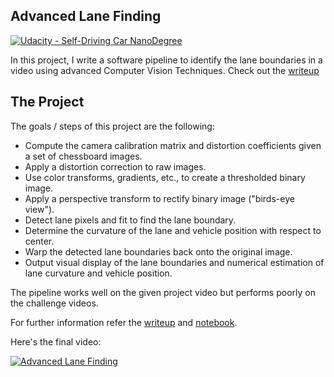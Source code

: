 ## Advanced Lane Finding
[![Udacity - Self-Driving Car NanoDegree](https://s3.amazonaws.com/udacity-sdc/github/shield-carnd.svg)](http://www.udacity.com/drive)


In this project, I write a software pipeline to identify the lane boundaries in a video using advanced Computer Vision Techniques.  Check out the [writeup](https://github.com/var7/CarND-Advanced-Lane-Lines/blob/master/writeup.md) 

The Project
---

The goals / steps of this project are the following:

* Compute the camera calibration matrix and distortion coefficients given a set of chessboard images.
* Apply a distortion correction to raw images.
* Use color transforms, gradients, etc., to create a thresholded binary image.
* Apply a perspective transform to rectify binary image ("birds-eye view").
* Detect lane pixels and fit to find the lane boundary.
* Determine the curvature of the lane and vehicle position with respect to center.
* Warp the detected lane boundaries back onto the original image.
* Output visual display of the lane boundaries and numerical estimation of lane curvature and vehicle position.

The pipeline works well on the given project video but performs poorly on the challenge videos. 

For further information refer the [writeup](https://github.com/var7/CarND-Advanced-Lane-Lines/blob/master/writeup.md) and [notebook](https://github.com/var7/CarND-Advanced-Lane-Lines/blob/master/detect_line.ipynb). 

Here's the final video:  

[![Advanced Lane Finding](https://img.youtube.com/vi/qa55edKIEco/0.jpg)](https://www.youtube.com/watch?v=qa55edKIEco)

